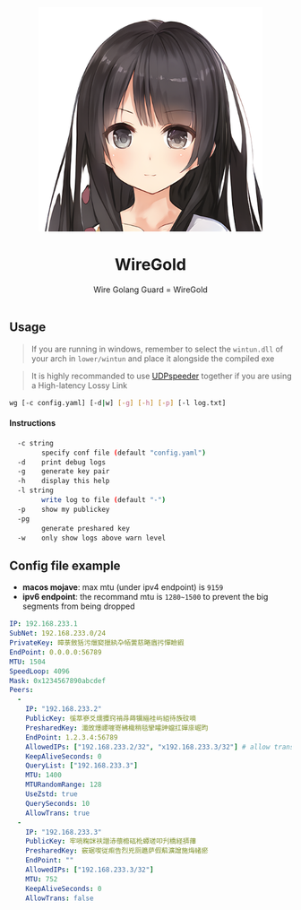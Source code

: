<div align="center">
  <a href="https://crypko.ai/crypko/G39ZPfer7g6rz/">
    <img src=".github/Maria.png" width = "400" alt="WireGold-Maria">
  </a><br>
  <h1>WireGold</h1>
  Wire Golang Guard = WireGold<br><br>
</div>

## Usage
> If you are running in windows, remember to select the `wintun.dll` of your arch in `lower/wintun` and place it alongside the compiled exe

> It is highly recommanded to use [UDPspeeder](https://github.com/wangyu-/UDPspeeder) together if you are using a High-latency Lossy Link
```bash
wg [-c config.yaml] [-d|w] [-g] [-h] [-p] [-l log.txt]
```
#### Instructions
```bash
  -c string
        specify conf file (default "config.yaml")
  -d    print debug logs
  -g    generate key pair
  -h    display this help
  -l string
        write log to file (default "-")
  -p    show my publickey
  -pg
        generate preshared key
  -w    only show logs above warn level
```

## Config file example

- **macos mojave**: max mtu (under ipv4 endpoint) is `9159`
- **ipv6 endpoint**: the recommand mtu is `1280~1500` to prevent the big segments from being dropped

```yaml
IP: 192.168.233.1
SubNet: 192.168.233.0/24
PrivateKey: 暲菉斂狧污爉窫擸紈卆帞蔩慈睠庮扝憚瞼縀
EndPoint: 0.0.0.0:56789
MTU: 1504
SpeedLoop: 4096
Mask: 0x1234567890abcdef
Peers:
  -
    IP: "192.168.233.2"
    PublicKey: 徯萃嵾爻燸攗窍褃冔蒔犡緇袿屿組待族砇嘀
    PresharedKey: 瀸敀爅崾嘊嵜紼樴稍毯攣矐訷蟷扛嬋庩崛昀
    EndPoint: 1.2.3.4:56789
    AllowedIPs: ["192.168.233.2/32", "x192.168.233.3/32"] # allow trans to 192.168.233.3, but don not create route
    KeepAliveSeconds: 0
    QueryList: ["192.168.233.3"]
    MTU: 1400
    MTURandomRange: 128
    UseZstd: true
    QuerySeconds: 10
    AllowTrans: true
  -
    IP: "192.168.233.3"
    PublicKey: 牢喨粷詸衭譛浾蘹櫠砙杹蟫瑳叩刋橋経挵蘀
    PresharedKey: 竅琚喫従痸告烈兇厕趭萨假蔛瀇譄施烸蝫瘀
    EndPoint: ""
    AllowedIPs: ["192.168.233.3/32"]
    MTU: 752
    KeepAliveSeconds: 0
    AllowTrans: false
```
